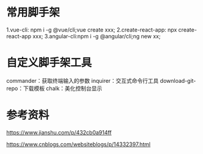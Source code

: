 # 常用脚手架
1.vue-cli: npm i -g @vue/cli;vue create xxx;
2.create-react-app: npx create-react-app xxx;
3.angular-cli:npm i -g @angular/cli;ng new xx;

# 自定义脚手架工具
commander：获取终端输入的参数
inquirer：交互式命令行工具
download-git-repo：下载模板
chalk：美化控制台显示

# 参考资料
https://www.jianshu.com/p/432cb0a914ff

https://www.cnblogs.com/websiteblogs/p/14332397.html